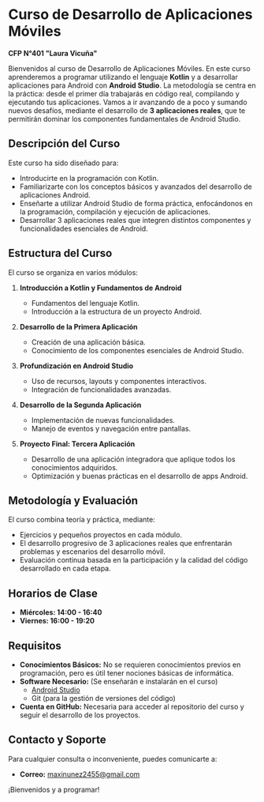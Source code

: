 # Curso de Desarrollo de Aplicaciones Móviles  
**CFP N°401 "Laura Vicuña"**

Bienvenidos al curso de Desarrollo de Aplicaciones Móviles. En este curso aprenderemos a programar utilizando el lenguaje **Kotlin** y a desarrollar aplicaciones para Android con **Android Studio**. La metodología se centra en la práctica: desde el primer día trabajarás en código real, compilando y ejecutando tus aplicaciones. Vamos a ir avanzando de a poco y sumando nuevos desafíos, mediante el desarrollo de **3 aplicaciones reales**, que te permitirán dominar los componentes fundamentales de Android Studio.

## Descripción del Curso

Este curso ha sido diseñado para:
- Introducirte en la programación con Kotlin.
- Familiarizarte con los conceptos básicos y avanzados del desarrollo de aplicaciones Android.
- Enseñarte a utilizar Android Studio de forma práctica, enfocándonos en la programación, compilación y ejecución de aplicaciones.
- Desarrollar 3 aplicaciones reales que integren distintos componentes y funcionalidades esenciales de Android.

## Estructura del Curso

El curso se organiza en varios módulos:

1. **Introducción a Kotlin y Fundamentos de Android**  
   - Fundamentos del lenguaje Kotlin.
   - Introducción a la estructura de un proyecto Android.
   
2. **Desarrollo de la Primera Aplicación**  
   - Creación de una aplicación básica.
   - Conocimiento de los componentes esenciales de Android Studio.
   
3. **Profundización en Android Studio**  
   - Uso de recursos, layouts y componentes interactivos.
   - Integración de funcionalidades avanzadas.
   
4. **Desarrollo de la Segunda Aplicación**  
   - Implementación de nuevas funcionalidades.
   - Manejo de eventos y navegación entre pantallas.
   
5. **Proyecto Final: Tercera Aplicación**  
   - Desarrollo de una aplicación integradora que aplique todos los conocimientos adquiridos.
   - Optimización y buenas prácticas en el desarrollo de apps Android.

## Metodología y Evaluación

El curso combina teoría y práctica, mediante:
- Ejercicios y pequeños proyectos en cada módulo.
- El desarrollo progresivo de 3 aplicaciones reales que enfrentarán problemas y escenarios del desarrollo móvil.
- Evaluación continua basada en la participación y la calidad del código desarrollado en cada etapa.

## Horarios de Clase

- **Miércoles: 14:00 - 16:40**  
- **Viernes: 16:00 - 19:20**

## Requisitos

- **Conocimientos Básicos:** No se requieren conocimientos previos en programación, pero es útil tener nociones básicas de informática.
- **Software Necesario:** (Se enseñarán e instalarán en el curso)   
  - [Android Studio](https://developer.android.com/studio)
  - Git (para la gestión de versiones del código)
- **Cuenta en GitHub:** Necesaria para acceder al repositorio del curso y seguir el desarrollo de los proyectos.

## Contacto y Soporte

Para cualquier consulta o inconveniente, puedes comunicarte a:
- **Correo:** maxinunez2455@gmail.com

¡Bienvenidos y a programar! 
